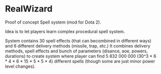 # RealWizard
Proof of concept Spell system (mod for Dota 2).

 Idea is to let players learn complex procedural spell system.

System contains 30 spell effects (that can becombined in different ways) and 6 different delivery methods (missile, trap, etc.)
It combines delivery methods, spell effects and bunch of parameters (disance, aoe, powers, durations) to create system where player can find 5 832 000 000 (30^3 * 6 * 4 * 6 * 15 * 5 * 5 * 4) different spells (though some are just minor power level changes).
